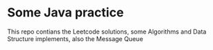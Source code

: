 # Some Java practice

This repo contians the Leetcode solutions, some Algorithms and Data Structure implements, also the Message Queue

